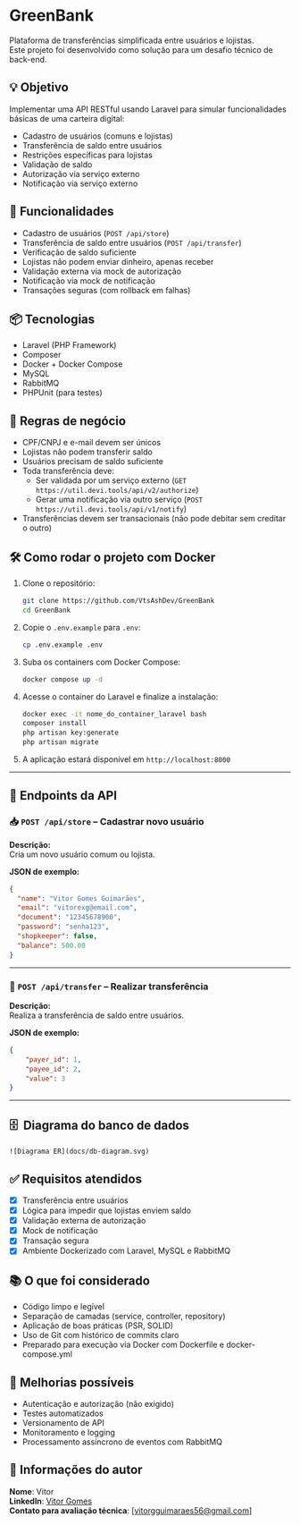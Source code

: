 # GreenBank

Plataforma de transferências simplificada entre usuários e lojistas.  
Este projeto foi desenvolvido como solução para um desafio técnico de back-end.

## 💡 Objetivo

Implementar uma API RESTful usando Laravel para simular funcionalidades básicas de uma carteira digital:

- Cadastro de usuários (comuns e lojistas)
- Transferência de saldo entre usuários
- Restrições específicas para lojistas
- Validação de saldo
- Autorização via serviço externo
- Notificação via serviço externo

## 🚀 Funcionalidades

- Cadastro de usuários (`POST /api/store`)
- Transferência de saldo entre usuários (`POST /api/transfer`)
- Verificação de saldo suficiente
- Lojistas não podem enviar dinheiro, apenas receber
- Validação externa via mock de autorização
- Notificação via mock de notificação
- Transações seguras (com rollback em falhas)

## 📦 Tecnologias

- Laravel (PHP Framework)
- Composer
- Docker + Docker Compose
- MySQL
- RabbitMQ
- PHPUnit (para testes)

## 🔐 Regras de negócio

- CPF/CNPJ e e-mail devem ser únicos
- Lojistas não podem transferir saldo
- Usuários precisam de saldo suficiente
- Toda transferência deve:
    - Ser validada por um serviço externo (`GET https://util.devi.tools/api/v2/authorize`)
    - Gerar uma notificação via outro serviço (`POST https://util.devi.tools/api/v1/notify`)
- Transferências devem ser transacionais (não pode debitar sem creditar o outro)

## 🛠 Como rodar o projeto com Docker

1. Clone o repositório:
   ```bash
   git clone https://github.com/VtsAshDev/GreenBank
   cd GreenBank
   ```

2. Copie o `.env.example` para `.env`:
   ```bash
   cp .env.example .env
   ```

3. Suba os containers com Docker Compose:
   ```bash
   docker compose up -d
   ```

4. Acesse o container do Laravel e finalize a instalação:
   ```bash
   docker exec -it nome_do_container_laravel bash
   composer install
   php artisan key:generate
   php artisan migrate
   ```

5. A aplicação estará disponível em `http://localhost:8000`

---

## 🔗 Endpoints da API

### 📥 `POST /api/store` – Cadastrar novo usuário

**Descrição:**  
Cria um novo usuário comum ou lojista.

**JSON de exemplo:**
```json
{
  "name": "Vitor Gomes Guimarães",
  "email": "vitorexg@email.com",
  "document": "12345678900",
  "password": "senha123",
  "shopkeeper": false,
  "balance": 500.00
}
```

---

### 💸 `POST /api/transfer` – Realizar transferência

**Descrição:**  
Realiza a transferência de saldo entre usuários.

**JSON de exemplo:**
```json
{
    "payer_id":	1,
    "payee_id": 2,
    "value": 3
}
```

---

## 🗄 ️ Diagrama do banco de dados

    ![Diagrama ER](docs/db-diagram.svg)


## ✅ Requisitos atendidos

- [x] Transferência entre usuários
- [x] Lógica para impedir que lojistas enviem saldo
- [x] Validação externa de autorização
- [x] Mock de notificação
- [x] Transação segura
- [x] Ambiente Dockerizado com Laravel, MySQL e RabbitMQ

## 📚 O que foi considerado

- Código limpo e legível
- Separação de camadas (service, controller, repository)
- Aplicação de boas práticas (PSR, SOLID)
- Uso de Git com histórico de commits claro
- Preparado para execução via Docker com Dockerfile e docker-compose.yml

## 📌 Melhorias possíveis

- Autenticação e autorização (não exigido)
- Testes automatizados
- Versionamento de API
- Monitoramento e logging
- Processamento assíncrono de eventos com RabbitMQ

## 🧑 Informações do autor

**Nome**: Vitor  
**LinkedIn**: [Vitor Gomes](https://www.linkedin.com/in/vitorgomesguimaraes/)  
**Contato para avaliação técnica**: [vitorgguimaraes56@gmail.com]
